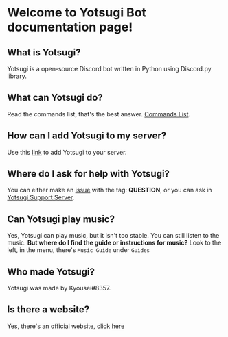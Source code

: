 # Welcome to <b>Yotsugi Bot</b> documentation page!



## What is Yotsugi?
  Yotsugi is a open-source Discord bot written in Python using Discord.py library.
  
  
## What can Yotsugi do?
  Read the commands list, that's the best answer. [Commands List](https://goo.gl/w6Aoag).
  
  
## How can I add Yotsugi to my server?
  Use this [link](https://discordapp.com/oauth2/authorize?client_id=331766751765331969&scope=bot&permissions=66186303) to add Yotsugi to your server.
  
  
## Where do I ask for help with Yotsugi?
  You can either make an [issue](https://github.com/Kyousei/YotsugiBot/issues) with the tag: <b>QUESTION</b>, or you can ask in [Yotsugi Support Server](https://discord.gg/Fj9uwmT).
  
  
## Can Yotsugi play music?
  Yes, Yotsugi can play music, but it isn't too stable. You can still listen to the music.
  **But where do I find the guide or instructions for music?**
  Look to the left, in the menu, there's `Music Guide` under `Guides`
  
  
  
## Who made Yotsugi?
  Yotsugi was made by Kyousei#8357.
  
  
  
## Is there a website?
  Yes, there's an official website, click [here](https://yotsugi.tk)
